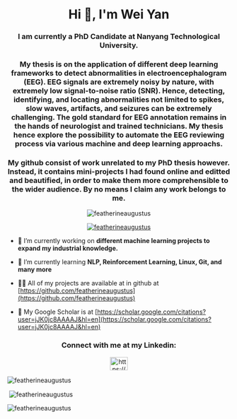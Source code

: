 <h1 align="center">Hi 👋, I'm Wei Yan</h1>

<h3 align="center">I am currently a PhD Candidate at Nanyang Technological University.</h3>

<h3 align="center">My thesis is on the application of different deep learning frameworks to detect abnormalities in electroencephalogram (EEG). EEG signals are extremely noisy by nature, with extremely low signal-to-noise ratio (SNR). Hence, detecting, identifying, and locating abnormalities not limited to spikes, slow waves, artifacts, and seizures can be extremely challenging. The gold standard for EEG annotation remains in the hands of neurologist and trained technicians. My thesis hence explore the possibility to automate the EEG reviewing process via various machine and deep learning approachs.</h3>

<h3 align="center">My github consist of work unrelated to my PhD thesis however. Instead, it contains mini-projects I had found online and editted and beautified, in order to make them more comprehensible to the wider audience. By no means I claim any work belongs to me.</h3>


<p align="center"> <img src="https://komarev.com/ghpvc/?username=featherineaugustus&label=Profile%20views&color=0e75b6&style=flat" alt="featherineaugustus" /> </p>

<p align="center"> <a href="https://github.com/ryo-ma/github-profile-trophy"><img src="https://github-profile-trophy.vercel.app/?username=featherineaugustus" alt="featherineaugustus" /></a> </p>

- 🔭 I’m currently working on **different machine learning projects to expand my industrial knowledge.**

- 🌱 I’m currently learning **NLP, Reinforcement Learning, Linux, Git, and many more**

- 👨‍💻 All of my projects are available at in github at [https://github.com/featherineaugustus](https://github.com/featherineaugustus)

- 📝 My Google Scholar is at [https://scholar.google.com/citations?user=jJK0jc8AAAAJ&hl=en](https://scholar.google.com/citations?user=jJK0jc8AAAAJ&hl=en)

<h3 align="center">Connect with me at my Linkedin:</h3>
<p align="center">
<a href="https://linkedin.com/in/https://sg.linkedin.com/in/pehweiyan" target="blank"><img align="center" src="https://raw.githubusercontent.com/rahuldkjain/github-profile-readme-generator/master/src/images/icons/Social/linked-in-alt.svg" alt="https://sg.linkedin.com/in/pehweiyan" height="30" width="40" /></a>
</p>

<p><img align="center" src="https://github-readme-stats.vercel.app/api/top-langs?username=featherineaugustus&show_icons=true&locale=en&layout=compact" alt="featherineaugustus" /></p>

<p>&nbsp;<img align="center" src="https://github-readme-stats.vercel.app/api?username=featherineaugustus&show_icons=true&locale=en" alt="featherineaugustus" /></p>

<p><img align="center" src="https://github-readme-streak-stats.herokuapp.com/?user=featherineaugustus&" alt="featherineaugustus" /></p>
